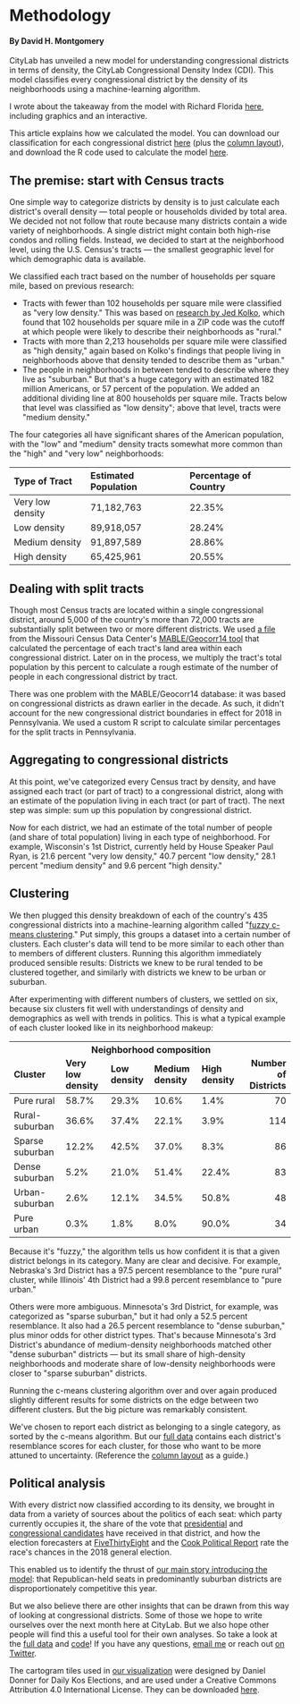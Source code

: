 Methodology
================

#### By David H. Montgomery

CityLab has unveiled a new model for understanding congressional districts in terms of density, the CityLab Congressional Density Index (CDI). This model classifies every congressional district by the density of its neighborhoods using a machine-learning algorithm.

I wrote about the takeaway from the model with Richard Florida [here](https://www.citylab.com/equity/2018/10/midterm-election-data-suburban-voters/572137/), including graphics and an interactive. 

This article explains how we calculated the model. You can download our classification for each congressional district [here](https://github.com/theatlantic/citylab-data/blob/master/citylab-congress/citylab_cdi.csv) (plus the [column layout](https://github.com/theatlantic/citylab-data/blob/master/citylab-congress/cdi_columns.md)), and download the R code used to calculate the model [here](https://github.com/theatlantic/citylab-data/tree/master/citylab-congress).

The premise: start with Census tracts
-------------------------------------

One simple way to categorize districts by density is to just calculate each district's overall density — total people or households divided by total area. We decided not not follow that route because many districts contain a wide variety of neighborhoods. A single district might contain both high-rise condos and rolling fields. Instead, we decided to start at the neighborhood level, using the U.S. Census's tracts — the smallest geographic level for which demographic data is available.

We classified each tract based on the number of households per square mile, based on previous research:

-   Tracts with fewer than 102 households per square mile were classified as "very low density." This was based on [research by Jed Kolko](https://fivethirtyeight.com/features/how-suburban-are-big-american-cities/), which found that 102 households per square mile in a ZIP code was the cutoff at which people were likely to describe their neighborhoods as "rural."
-   Tracts with more than 2,213 households per square mile were classified as "high density," again based on Kolko's findings that people living in neighborhoods above that density tended to describe them as "urban."
-   The people in neighborhoods in between tended to describe where they live as "suburban." But that's a huge category with an estimated 182 million Americans, or 57 percent of the population. We added an additional dividing line at 800 households per square mile. Tracts below that level was classified as "low density"; above that level, tracts were "medium density."

The four categories all have significant shares of the American population, with the "low" and "medium" density tracts somewhat more common than the "high" and "very low" neighborhoods:

<table class="table table-striped table-hover table-condensed" style="margin-left: auto; margin-right: auto;">
<thead>
<tr>
<th style="text-align:left;">
Type of Tract
</th>
<th style="text-align:left;">
Estimated Population
</th>
<th style="text-align:left;">
Percentage of Country
</th>
</tr>
</thead>
<tbody>
<tr>
<td style="text-align:left;">
Very low density
</td>
<td style="text-align:left;">
71,182,763
</td>
<td style="text-align:left;">
22.35%
</td>
</tr>
<tr>
<td style="text-align:left;">
Low density
</td>
<td style="text-align:left;">
89,918,057
</td>
<td style="text-align:left;">
28.24%
</td>
</tr>
<tr>
<td style="text-align:left;">
Medium density
</td>
<td style="text-align:left;">
91,897,589
</td>
<td style="text-align:left;">
28.86%
</td>
</tr>
<tr>
<td style="text-align:left;">
High density
</td>
<td style="text-align:left;">
65,425,961
</td>
<td style="text-align:left;">
20.55%
</td>
</tr>
</tbody>
</table>

Dealing with split tracts
-------------------------

Though most Census tracts are located within a single congressional district, around 5,000 of the country's more than 72,000 tracts are substantially split between two or more different districts. We used [a file](https://github.com/theatlantic/citylab-data/blob/master/citylab-congress/split_tracts.csv) from the Missouri Census Data Center's [MABLE/Geocorr14 tool](http://mcdc.missouri.edu/websas/geocorr14.html) that calculated the percentage of each tract's land area within each congressional district. Later on in the process, we multiply the tract's total population by this percent to calculate a rough estimate of the number of people in each congressional district by tract.

There was one problem with the MABLE/Geocorr14 database: it was based on congressional districts as drawn earlier in the decade. As such, it didn't account for the new congressional district boundaries in effect for 2018 in Pennsylvania. We used a custom R script to calculate similar percentages for the split tracts in Pennsylvania.

Aggregating to congressional districts
--------------------------------------

At this point, we've categorized every Census tract by density, and have assigned each tract (or part of tract) to a congressional district, along with an estimate of the population living in each tract (or part of tract). The next step was simple: sum up this population by congressional district.

Now for each district, we had an estimate of the total number of people (and share of total population) living in each type of neighborhood. For example, Wisconsin's 1st District, currently held by House Speaker Paul Ryan, is 21.6 percent "very low density," 40.7 percent "low density," 28.1 percent "medium density" and 9.6 percent "high density."

Clustering
----------

We then plugged this density breakdown of each of the country's 435 congressional districts into a machine-learning algorithm called "[fuzzy c-means clustering](https://en.wikipedia.org/wiki/Fuzzy_clustering#Fuzzy_C-means_clustering)." Put simply, this groups a dataset into a certain number of clusters. Each cluster's data will tend to be more similar to each other than to members of different clusters. Running this algorithm immediately produced sensible results: Districts we knew to be rural tended to be clustered together, and similarly with districts we knew to be urban or suburban.

After experimenting with different numbers of clusters, we settled on six, because six clusters fit well with understandings of density and demographics as well with trends in politics. This is what a typical example of each cluster looked like in its neighborhood makeup:

<table class="table table-striped table-hover table-condensed table-bordered" style="margin-left: auto; margin-right: auto;">
<thead>
<tr>
<th style="border-bottom:hidden" colspan="1">
</th>
<th style="border-bottom:hidden; padding-bottom:0; padding-left:3px;padding-right:3px;text-align: center; " colspan="4">
Neighborhood composition

</th>
<th style="border-bottom:hidden" colspan="1">
</th>
</tr>
<tr>
<th style="text-align:left;">
Cluster
</th>
<th style="text-align:left;">
Very low density
</th>
<th style="text-align:left;">
Low density
</th>
<th style="text-align:left;">
Medium density
</th>
<th style="text-align:left;">
High density
</th>
<th style="text-align:right;">
Number of Districts
</th>
</tr>
</thead>
<tbody>
<tr>
<td style="text-align:left;">
Pure rural
</td>
<td style="text-align:left;">
58.7%
</td>
<td style="text-align:left;">
29.3%
</td>
<td style="text-align:left;">
10.6%
</td>
<td style="text-align:left;">
1.4%
</td>
<td style="text-align:right;">
70
</td>
</tr>
<tr>
<td style="text-align:left;">
Rural-suburban
</td>
<td style="text-align:left;">
36.6%
</td>
<td style="text-align:left;">
37.4%
</td>
<td style="text-align:left;">
22.1%
</td>
<td style="text-align:left;">
3.9%
</td>
<td style="text-align:right;">
114
</td>
</tr>
<tr>
<td style="text-align:left;">
Sparse suburban
</td>
<td style="text-align:left;">
12.2%
</td>
<td style="text-align:left;">
42.5%
</td>
<td style="text-align:left;">
37.0%
</td>
<td style="text-align:left;">
8.3%
</td>
<td style="text-align:right;">
86
</td>
</tr>
<tr>
<td style="text-align:left;">
Dense suburban
</td>
<td style="text-align:left;">
5.2%
</td>
<td style="text-align:left;">
21.0%
</td>
<td style="text-align:left;">
51.4%
</td>
<td style="text-align:left;">
22.4%
</td>
<td style="text-align:right;">
83
</td>
</tr>
<tr>
<td style="text-align:left;">
Urban-suburban
</td>
<td style="text-align:left;">
2.6%
</td>
<td style="text-align:left;">
12.1%
</td>
<td style="text-align:left;">
34.5%
</td>
<td style="text-align:left;">
50.8%
</td>
<td style="text-align:right;">
48
</td>
</tr>
<tr>
<td style="text-align:left;">
Pure urban
</td>
<td style="text-align:left;">
0.3%
</td>
<td style="text-align:left;">
1.8%
</td>
<td style="text-align:left;">
8.0%
</td>
<td style="text-align:left;">
90.0%
</td>
<td style="text-align:right;">
34
</td>
</tr>
</tbody>
</table>
Because it's "fuzzy," the algorithm tells us how confident it is that a given district belongs in its category. Many are clear and decisive. For example, Nebraska's 3rd District has a 97.5 percent resemblance to the "pure rural" cluster, while Illinois' 4th District had a 99.8 percent resemblance to "pure urban."

Others were more ambiguous. Minnesota's 3rd District, for example, was categorized as "sparse suburban," but it had only a 52.5 percent resemblance. It also had a 26.5 percent resemblance to "dense suburban," plus minor odds for other district types. That's because Minnesota's 3rd District's abundance of medium-density neighborhoods matched other "dense suburban" districts — but its small share of high-density neighborhoods and moderate share of low-density neighborhoods were closer to "sparse suburban" districts.

Running the c-means clustering algorithm over and over again produced slightly different results for some districts on the edge between two different clusters. But the big picture was remarkably consistent.

We've chosen to report each district as belonging to a single category, as sorted by the c-means algorithm. But our [full data](https://github.com/theatlantic/citylab-data/blob/master/citylab-congress/clustered_districts.csv) contains each district's resemblance scores for each cluster, for those who want to be more attuned to uncertainty. (Reference the [column layout](https://github.com/theatlantic/citylab-data/blob/master/citylab-congress/cdi_columns.md) as a guide.)

Political analysis
------------------

With every district now classified according to its density, we brought in data from a variety of sources about the politics of each seat: which party currently occupies it, the share of the vote that [presidential](https://docs.google.com/spreadsheets/d/1zLNAuRqPauss00HDz4XbTH2HqsCzMe0pR8QmD1K8jk8/edit#gid=0) and [congressional candidates](https://transition.fec.gov/pubrec/fe2016/federalelections2016.xlsx) have received in that district, and how the election forecasters at [FiveThirtyEight](https://projects.fivethirtyeight.com/2018-midterm-election-forecast/house/?ex_cid=rrpromo) and the [Cook Political Report](https://www.cookpolitical.com) rate the race's chances in the 2018 general election.

This enabled us to identify the thrust of [our main story introducing the model](https://www.citylab.com/equity/2018/10/midterm-election-data-suburban-voters/572137): that Republican-held seats in predominantly suburban districts are disproportionately competitive this year.

But we also believe there are other insights that can be drawn from this way of looking at congressional districts. Some of those we hope to write ourselves over the next month here at CityLab. But we also hope other people will find this a useful tool for their own analyses. So take a look at the [full data](https://github.com/theatlantic/citylab-data/blob/master/citylab-congress/citylab_cdi.csv) and [code](https://github.com/theatlantic/citylab-data/tree/master/citylab-congress)! If you have any questions, [email me](mailto:dmontgomery@citylab.com) or reach out [on Twitter](twitter.com/dhmontgomery).

The cartogram tiles used in [our visualization](https://cdn.theatlantic.com/assets/media/img/posts/2018/10/cdi_tilegram_01-4/205b52768.png) were designed by Daniel Donner for Daily Kos Elections, and are used under a Creative Commons Attribution 4.0 International License. They can be downloaded [here](https://docs.google.com/spreadsheets/d/1LrBXlqrtSZwyYOkpEEXFwQggvtR0bHHTxs9kq4kjOjw/edit#gid=1250379179).